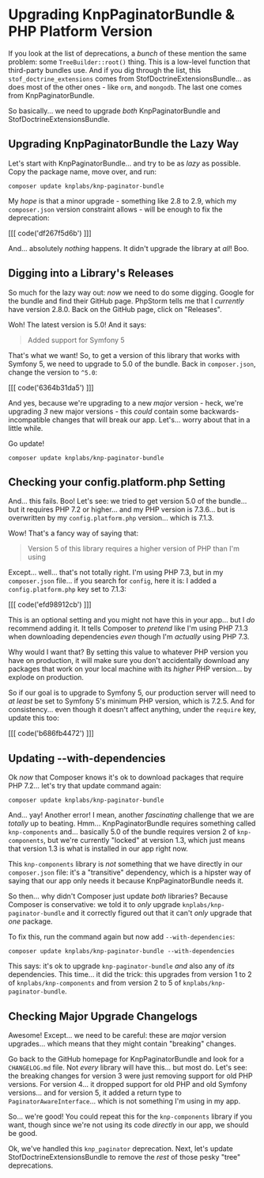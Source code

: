 # Upgrading KnpPaginatorBundle & PHP Platform Version

If you look at the list of deprecations, a *bunch* of these mention the same
problem: some `TreeBuilder::root()` thing. This is a low-level function that
third-party bundles use. And if you dig through the list, this
`stof_doctrine_extensions` comes from StofDoctrineExtensionsBundle... as does
most of the other ones - like `orm`, and `mongodb`. The last one comes from
KnpPaginatorBundle.

So basically... we need to upgrade *both* KnpPaginatorBundle and
StofDoctrineExtensionsBundle.

## Upgrading KnpPaginatorBundle the Lazy Way

Let's start with KnpPaginatorBundle... and try to be as *lazy* as possible.
Copy the package name, move over, and run:

```terminal
composer update knplabs/knp-paginator-bundle
```

My *hope* is that a minor upgrade - something like 2.8 to 2.9, which my
`composer.json` version constraint allows - will be enough to fix the deprecation:

[[[ code('df267f5d6b') ]]]

And... absolutely *nothing* happens. It didn't upgrade the library at *all*!
Boo.

## Digging into a Library's Releases

So much for the lazy way out: *now* we need to do some digging. Google for the
bundle and find their GitHub page. PhpStorm tells me that I *currently* have
version 2.8.0. Back on the GitHub page, click on "Releases".

Woh! The latest version is 5.0! And it says:

> Added support for Symfony 5

That's what we want! So, to get a version of this library that works with
Symfony 5, we need to upgrade to 5.0 of the bundle. Back in `composer.json`, change
the version to `^5.0`:

[[[ code('6364b31da5') ]]]

And yes, because we're upgrading to a new *major* version - heck, we're upgrading
*3* new major versions - this *could* contain some backwards-incompatible changes
that will break our app. Let's... worry about that in a little while.

Go update!

```terminal
composer update knplabs/knp-paginator-bundle
```

## Checking your config.platform.php Setting

And... this fails. Boo! Let's see: we tried to get version 5.0 of the bundle... but
it requires PHP 7.2 or higher... and my PHP version is 7.3.6... but is overwritten
by my `config.platform.php` version... which is 7.1.3.

Wow! That's a fancy way of saying that:

> Version 5 of this library requires a higher version of PHP than I'm using

Except... well... that's not totally right. I'm using PHP 7.3, but in my `composer.json`
file... if you search for `config`, here it is: I added a `config.platform.php` key
set to 7.1.3:

[[[ code('efd98912cb') ]]]

This is an optional setting and you might not have this in your app... but I *do*
recommend adding it. It tells Composer to *pretend* like I'm using PHP 7.1.3 when
downloading dependencies *even* though I'm *actually* using PHP 7.3.

Why would I want that? By setting this value to whatever PHP version you have on
production, it will make sure you don't accidentally download any packages that
work on your local machine with its *higher* PHP version... by explode on production.

So if our goal is to upgrade to Symfony 5, our production server will need to
*at least* be set to Symfony 5's minimum PHP version, which is 7.2.5. And
for consistency... even though it doesn't affect anything, under the `require`
key, update this too:

[[[ code('b686fb4472') ]]]

## Updating --with-dependencies

Ok *now* that Composer knows it's ok to download packages that require PHP 7.2...
let's try that update command again:

```terminal-silent
composer update knplabs/knp-paginator-bundle
```

And... yay! Another error! I mean, another *fascinating* challenge that we are
*totally* up to beating. Hmm... KnpPaginatorBundle requires something called
`knp-components` and... basically 5.0 of the bundle requires version 2 of
`knp-components`, but we're currently "locked" at version 1.3, which just means
that version 1.3 is what is installed in our app right now.

This `knp-components` library is *not* something that we have directly in our
`composer.json` file: it's a "transitive" dependency, which is a hipster way
of saying that our app only needs it because KnpPaginatorBundle needs it.

So then... why didn't Composer just update *both* libraries? Because Composer is
conservative: we told it to *only* upgrade `knplabs/knp-paginator-bundle` and
it correctly figured out that it can't *only* upgrade that *one* package.

To fix this, run the command again but now add `--with-dependencies`:

```terminal-silent
composer update knplabs/knp-paginator-bundle --with-dependencies
```

This says: it's ok to upgrade `knp-paginator-bundle` *and* also any of *its*
dependencies. This time... it did the trick: this upgrades from version 1 to 2
of `knplabs/knp-components` and from version 2 to 5 of `knplabs/knp-paginator-bundle`.

## Checking Major Upgrade Changelogs

Awesome! Except... we need to be careful: these are *major* version upgrades...
which means that they might contain "breaking" changes.

Go back to the GitHub homepage for KnpPaginatorBundle and look for a `CHANGELOG.md`
file. Not *every* library will have this... but most do. Let's see: the
breaking changes for version 3 were just removing support for old PHP versions.
For version 4... it dropped support for old PHP and old Symfony versions... and
for version 5, it added a return type to `PaginatorAwareInterface`... which is
not something I'm using in my app.

So... we're good! You could repeat this for the `knp-components` library if you
want, though since we're not using its code *directly* in our app, we should be
good.

Ok, we've handled this `knp_paginator` deprecation. Next, let's update
StofDoctrineExtensionsBundle to remove the *rest* of those pesky "tree" deprecations.
